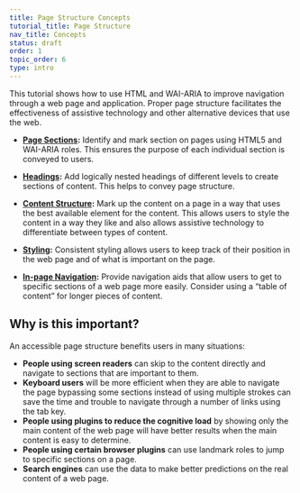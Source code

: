 ```yaml
---
title: Page Structure Concepts
tutorial_title: Page Structure
nav_title: Concepts
status: draft
order: 1
topic_order: 6
type: intro
---
```


This tutorial shows how to use HTML and WAI-ARIA to improve navigation through a web page and application. Proper page structure facilitates the effectiveness of assistive technology and other alternative devices that use the web.

* **[Page Sections](sections.html):** Identify and mark section on pages using HTML5 and WAI-ARIA roles. This ensures the purpose of each individual section is conveyed to users.

* **[Headings](headings.html):** Add logically nested headings of different levels to create sections of content. This helps to convey page structure.

* **[Content Structure](content.html):** Mark up the content on a page in a way that uses the best available element for the content. This allows users to style the content in a way they like and also allows assistive technology to differentiate between types of content.

* **[Styling](styling.html):** Consistent styling allows users to keep track of their position in the web page and of what is important on the page.

* **[In-page Navigation](in-page-navigation.html):** Provide navigation aids that allow users to get to specific sections of a web page more easily. Consider using a “table of content” for longer pieces of content.

## Why is this important?

An accessible page structure benefits users in many situations:

* **People using screen readers** can skip to the content directly and navigate to sections that are important to them.
* **Keyboard users** will be more efficient when they are able to navigate the page bypassing some sections instead of using multiple strokes can save the time and trouble to navigate through a number of links using the tab key.
* **People using plugins to reduce the cognitive load** by showing only the main content of the web page will have better results when the main content is easy to determine.
* **People using certain browser plugins** can use landmark roles to jump to specific sections on a page.
* **Search engines** can use the data to make better predictions on the real content of a web page.

